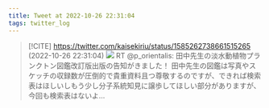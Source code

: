 ```yaml
---
title: Tweet at 2022-10-26 22:31:04
tags: twitter_log
---
```


> [!CITE] https://twitter.com/kaisekiriu/status/1585262738661515265 (2022-10-26 22:31:04)
> ![](https://twitter.com/kaisekiriu/status/1585262738661515265)
> RT @p_orientalis: 田中先生の淡水動植物プランクトン図鑑改訂版出版の告知がきました！
> 田中先生の図鑑は写真やスケッチの収録数が圧倒的で貴重資料且つ尊敬するのですが、できれば検索表はほしいしもう少し分子系統知見に譲歩してほしい部分がありますが、今回も検索表はないよ…
